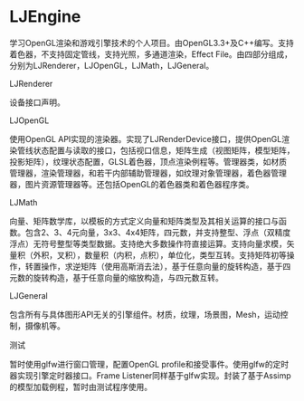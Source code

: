 LJEngine
========

学习OpenGL渲染和游戏引擎技术的个人项目。由OpenGL3.3+及C++编写。支持着色器，不支持固定管线，支持光照，多通道渲染，Effect File。由四部分组成，分别为LJRenderer，LJOpenGL，LJMath，LJGeneral。

LJRenderer

设备接口声明。

LJOpenGL

使用OpenGL API实现的渲染器。实现了LJRenderDevice接口，提供OpenGL渲染管线状态配置与读取的接口，包括视口信息，矩阵生成（视图矩阵，模型矩阵，投影矩阵），纹理状态配置，GLSL着色器，顶点渲染例程等。管理器类，如材质管理器，渲染管理器，和若干内部辅助管理器，如纹理对象管理器，着色器管理器，图片资源管理器等。还包括OpenGL的着色器类和着色器程序类。

LJMath

向量、矩阵数学库，以模板的方式定义向量和矩阵类型及其相关运算的接口与函数。包含2、3、4元向量，3x3、4x4矩阵，四元数，并支持整型、浮点（双精度浮点）无符号整型等类型数据。支持绝大多数操作符直接运算。支持向量求模，矢量积（外积，叉积），数量积（内积，点积），单位化，类型互转。支持矩阵初等操作，转置操作，求逆矩阵（使用高斯消去法），基于任意向量的旋转构造，基于四元数的旋转构造，基于任意向量的缩放构造，与四元数互转。

LJGeneral

包含所有与具体图形API无关的引擎组件。材质，纹理，场景图，Mesh，运动控制，摄像机等。

测试

暂时使用glfw进行窗口管理，配置OpenGL profile和接受事件。使用glfw的定时器实现引擎定时器接口。Frame Listener同样基于glfw实现。封装了基于Assimp的模型加载例程，暂时由测试程序使用。
